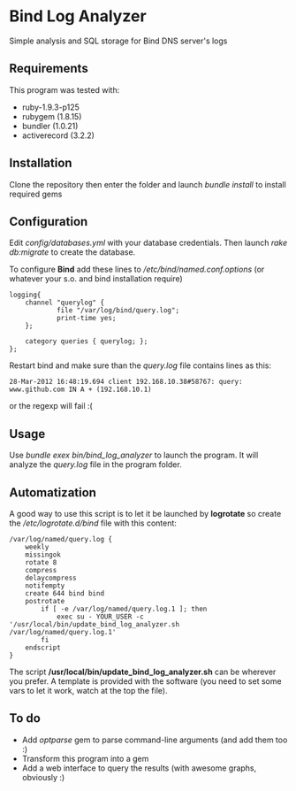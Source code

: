 # Bind Log Analyzer

Simple analysis and SQL storage for Bind DNS server's logs

## Requirements

This program was tested with:

- ruby-1.9.3-p125
- rubygem (1.8.15)
- bundler (1.0.21)
- activerecord (3.2.2)

## Installation

Clone the repository then enter the folder and launch _bundle install_ to install required gems

## Configuration

Edit _config/databases.yml_ with your database credentials.
Then launch _rake db:migrate_ to create the database.

To configure **Bind** add these lines to _/etc/bind/named.conf.options_ (or whatever your s.o. and bind installation require)

    logging{
        channel "querylog" {
                file "/var/log/bind/query.log";
                print-time yes;
        };

        category queries { querylog; };
    };

Restart bind and make sure than the _query.log_ file contains lines as this:

    28-Mar-2012 16:48:19.694 client 192.168.10.38#58767: query: www.github.com IN A + (192.168.10.1)

or the regexp will fail :(

## Usage

Use _bundle exex bin/bind_log_analyzer_ to launch the program. It will analyze the _query.log_ file in the program folder.

## Automatization

A good way to use this script is to let it be launched by **logrotate** so create the _/etc/logrotate.d/bind_ file with this content:

    /var/log/named/query.log {
        weekly
        missingok
        rotate 8
        compress
        delaycompress
        notifempty
        create 644 bind bind
        postrotate
            if [ -e /var/log/named/query.log.1 ]; then
                exec su - YOUR_USER -c '/usr/local/bin/update_bind_log_analyzer.sh /var/log/named/query.log.1'
            fi
        endscript
    } 

The script **/usr/local/bin/update_bind_log_analyzer.sh** can be wherever you prefer. A template is provided with the software (you need to set some vars to let it work, watch at the top the file).

## To do

- Add _optparse_ gem to parse command-line arguments (and add them too :)
- Transform this program into a gem
- Add a web interface to query the results (with awesome graphs, obviously :)
